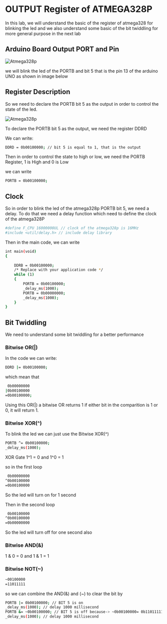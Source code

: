 # OUTPUT Register of ATMEGA328P

In this lab, we will understand the basic of the register of atmega328 for blinking the led and we also understand some basic of the bit twiddling for more general purpose in the next lab

## Arduino Board Output PORT and Pin

![Atmega328p](https://github.com/Theara-Seng/atmega328p_register_lab/blob/main/lab1_output_register/lab1_image/pin.png)

we will blink the led of the PORTB and bit 5 that is the pin 13 of the arduino UNO as shown in image below



## Register Description

So we need to declare the PORTB bit 5 as the output in order to control the state of the led. 

![Atmega328p](https://github.com/Theara-Seng/atmega328p_register_lab/blob/main/lab1_output_register/lab1_image/register_output.png)

To declare the PORTB bit 5 as the output, we need the register DDRD 

We can write:

```sh
DDRD = 0b00100000; // bit 5 is equal to 1, that is the output
```

Then in order to control the state to high or low, we need the PORTB Register, 1 is High and 0 is Low

we can write 

```sh
PORTB = 0b00100000;
```

## Clock 

So in order to blink the led of the atmega328p PORTB bit 5, we need a delay. To do that we need a delay function which need to define the clock of the atmega328P

```sh
#define F_CPU 16000000UL // clock of the atmega328p is 16MHz
#include <util/delay.h> // include delay library
```

Then in the main code, we can write 
```sh
int main(void)
{
	
	DDRB = 0b00100000;
    /* Replace with your application code */
    while (1) 
    {
		PORTB = 0b00100000;
		_delay_ms(1000);
		PORTB = 0b00000000;
		_delay_ms(1000);
    }
}
```

## Bit Twiddling 

We need to understand some bit twiddling for a better performance 

### Bitwise OR(|)

In the code we can write:

```sh
DDRD |= 0b00100000;
```

which mean that 

```sh
 0b00000000
|0b00100000
=0b00100000;
``` 

Using this OR(|) a bitwise OR returns 1 if either bit in the comparition is 1 or 0, it will return 1.

### Bitwise XOR(^)

To blink the led we can just use the Bitwise XOR(^)

```sh
PORTB ^= 0b00100000;
_delay_ms(1000);
```

XOR Gate 1^1 = 0 and 1^0 = 1

so in the first loop 

```sh
 0b00000000
^0b00100000
=0b00100000
```
So the led will turn on for 1 second

Then in the second loop

```sh
 0b00100000
^0b00100000
=0b00000000
```
So the led will turn off for one second also 

### Bitwise AND(&)
 
1 & 0 = 0 and 1 & 1 = 1

### Bitwise NOT(~)

```sh
~00100000
=11011111
```

so we can combine the AND(&) and (~) to clear the bit by 

```sh
PORTB |= 0b00100000; // BIT 5 is on 
_delay_ms(1000); // delay 1000 millisecond
PORTB &= ~0b00100000; // BIT 5 is off because-> ~0b00100000= 0b11011111. Then 0b00100000 & 0b11011111 = 0b00000000 
_delay_ms(1000); // delay 1000 millisecond
```
